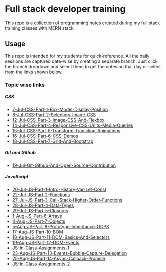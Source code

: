 # Full stack developer training

This repo is a collection of programming notes created during my full stack training classes with MERN stack.

## Usage
This repo is intended for my students for quick-reference. All the daily sessions are captured date-wise by creating a separate branch. Just click the branch dropdown and select them to get the notes on that day or select from the links shown below.

### Topic wise links



##### CSS
- [7-Jul-CSS-Part-1-Box-Model-Display-Position]
- [8-Jul-CSS-Part-2-Selectors-Image-CSS]
- [12-Jul-CSS-Part-3-Image-CSS-And-Flexbox]
- [14-Jul-CSS-Part-4-Responsive-CSS-Units-Media-Queries]
- [15-Jul-CSS-Part-5-Transform-Transition-Animations]
- [16-Jul-CSS-Part-6-CSS-Demos]
- [18-Jul-CSS-Part-7-Grid-And-Bootstrap]

##### Git and Github
- [19-Jul-Git-Github-And-Open-Source-Contribution]

##### JavaScript
- [20-Jul-JS-Part-1-Intro-History-Var-Let-Const]
- [22-Jul-JS-Part-2-Functions]
- [27-Jul-JS-Part-3-Call-Stack-Higher-Order-Functions]
- [28-Jul-JS-Part-4-Data-Types]
- [29-Jul-JS-Part-5-Closures]
- [1-Aug-JS-Part-6-Arrays]
- [4-Aug-JS-Part-7-Objects]
- [5-Aug-JS-Part-8-Prototype-Inheritance-OOPS]
- [17-Aug-JS-Part-10-BOM]
- [18-Aug-JS-Part-11-DOM-Basics-And-Selectors]
- [19-Aug-JS-Part-12-DOM-Events]
- [JS-In-Class-Assignments-1]
- [23-Aug-JS-Part-13-Events-Bubble-Capture-Delegation]
- [25-Aug-JS-Part-14-Async-Callback-Promise]
- [JS-In-Class-Assignments-2]


[//]: #
   [7-Jul-CSS-Part-1-Box-Model-Display-Position]: <https://github.com/NeetishRaj/dreamers_batch/tree/7-Jul-CSS-Part-1-Box-Model-Display-Position>
   [8-Jul-CSS-Part-2-Selectors-Image-CSS]: <https://github.com/NeetishRaj/dreamers_batch/tree/8-Jul-CSS-Part-2-Selectors-Image-CSS>
   [12-Jul-CSS-Part-3-Image-CSS-And-Flexbox]: <https://github.com/NeetishRaj/dreamers_batch/tree/12-Jul-CSS-Part-3-Image-CSS-And-Flexbox>
  [14-Jul-CSS-Part-4-Responsive-CSS-Units-Media-Queries]: <https://github.com/NeetishRaj/dreamers_batch/tree/14-Jul-CSS-Part-4-Responsive-CSS-Units-Media-Queries>
  [15-Jul-CSS-Part-5-Transform-Transition-Animations]: <https://github.com/NeetishRaj/dreamers_batch/tree/15-Jul-CSS-Part-5-Transform-Transition-Animations>
  [16-Jul-CSS-Part-6-CSS-Demos]: <https://github.com/NeetishRaj/dreamers_batch/tree/16-Jul-CSS-Part-6-CSS-Demos>
  [18-Jul-CSS-Part-7-Grid-And-Bootstrap]: <https://github.com/NeetishRaj/dreamers_batch/tree/18-Jul-CSS-Part-7-Grid-And-Bootstrap>
  [19-Jul-Git-Github-And-Open-Source-Contribution]: <https://github.com/NeetishRaj/dreamers_batch/tree/19-Jul-Git-Github-And-Open-Source-Contribution>
  [20-Jul-JS-Part-1-Intro-History-Var-Let-Const]: <https://github.com/NeetishRaj/dreamers_batch/tree/20-Jul-JS-Part-1-Intro-History-Var-Let-Const>
  [22-Jul-JS-Part-2-Functions]: <https://github.com/NeetishRaj/dreamers_batch/tree/22-Jul-JS-Part-2-Functions>
  [27-Jul-JS-Part-3-Call-Stack-Higher-Order-Functions]: <https://github.com/NeetishRaj/dreamers_batch/tree/27-Jul-JS-Part-3-Call-Stack-Higher-Order-Functions>
  [28-Jul-JS-Part-4-Data-Types]: <https://github.com/NeetishRaj/dreamers_batch/tree/28-Jul-JS-Part-4-Data-Types>
  [29-Jul-JS-Part-5-Closures]: <https://github.com/NeetishRaj/dreamers_batch/tree/29-Jul-JS-Part-5-Closures>
  [1-Aug-JS-Part-6-Arrays]: <https://github.com/NeetishRaj/dreamers_batch/tree/1-Aug-JS-Part-6-Arrays>
  [4-Aug-JS-Part-7-Objects]: <https://github.com/NeetishRaj/dreamers_batch/tree/4-Aug-JS-Part-7-Objects>
  [5-Aug-JS-Part-8-Prototype-Inheritance-OOPS]: <https://github.com/NeetishRaj/dreamers_batch/tree/5-Aug-JS-Part-8-Prototype-Inheritance-OOPS>
  [10-Aug-JS-Part-9-Math-String-Date]: <https://github.com/NeetishRaj/dreamers_batch/tree/10-Aug-JS-Part-9-Math-String-Date>
  [17-Aug-JS-Part-10-BOM]: <https://github.com/NeetishRaj/dreamers_batch/tree/17-Aug-JS-Part-10-BOM>
  [18-Aug-JS-Part-11-DOM-Basics-And-Selectors]: <https://github.com/NeetishRaj/dreamers_batch/tree/18-Aug-JS-Part-11-DOM-Basics-And-Selectors>

  [19-Aug-JS-Part-12-DOM-Events]: <https://github.com/NeetishRaj/dreamers_batch/tree/19-Aug-JS-Part-12-DOM-Events>
  [JS-In-Class-Assignments-1]: <https://github.com/NeetishRaj/dreamers_batch/tree/JS-In-Class-Assignments-1>
  [23-Aug-JS-Part-13-Events-Bubble-Capture-Delegation]: <https://github.com/NeetishRaj/dreamers_batch/tree/23-Aug-JS-Part-13-Events-Bubble-Capture-Delegation>
  [25-Aug-JS-Part-14-Async-Callback-Promise]: <https://github.com/NeetishRaj/dreamers_batch/tree/25-Aug-JS-Part-14-Async-Callback-Promise>
  [JS-In-Class-Assignments-2]: <https://github.com/NeetishRaj/dreamers_batch/tree/JS-In-Class-Assignments-2>
 
 

